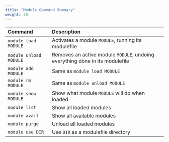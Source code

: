 ```yaml
---
title: "Module Command Summary"
weight: 40
---
```

| Command | Description |
| :------ | :---------- |
| `module load MODULE` | Activates a module `MODULE`, running its modulefile |
| `module unload MODULE` | Removes an active module `MODULE`, undoing everything done in its modulefile |
| `module add MODULE` | Same as `module load MODULE` |  
| `module rm MODULE` | Same as `module unload MODULE` |  
| `module show MODULE` | Show what module `MODULE` will do when loaded |  
| `module list` | Show all loaded modules | 
| `module avail` | Show all available modules | 
| `module purge` | Unload all loaded modules | 
| `module use DIR` | Use `DIR` as a modulefile directory |
